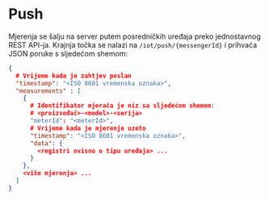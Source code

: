 # Push

Mjerenja se šalju na server putem posredničkih uređaja preko jednostavnog REST
API-ja. Krajnja točka se nalazi na `/iot/push/{messengerId}` i prihvaća JSON
poruke s sljedećom shemom:

```json
{
  # Vrijeme kada je zahtjev poslan
  "timestamp": "<ISO 8601 vremenska oznaka>",
  "measurements" : [
    {
      # Identifikator mjerača je niz sa sljedećom shemom:
      # <proizvođač>-<model>-<serija>
      "meterId": "<meterId>",
      # Vrijeme kada je mjerenje uzeto
      "timestamp": "<ISO 8601 vremenska oznaka>",
      "data": {
        <registri ovisno o tipu uređaja> ...
      }
    },
    <više mjerenja> ...
  ]
}
```
